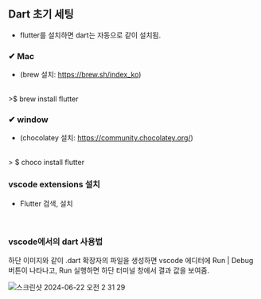 ## Dart 초기 세팅

- flutter를 설치하면 dart는 자동으로 같이 설치됨.

### ✔ Mac

- (brew 설치: https://brew.sh/index_ko)
<br> 
>$ brew install flutter

### ✔ window
- (chocolatey 설치: https://community.chocolatey.org/)
<br>
> $ choco install flutter

<br>

### vscode extensions 설치
- Flutter 검색, 설치

<br>

### vscode에서의 dart 사용법

하단 이미지와 같이 .dart 확장자의 파일을 생성하면 vscode 에디터에 Run | Debug 버튼이 나타나고, Run 실행하면 하단 터미널 창에서 결과 값을 보여줌.

![스크린샷 2024-06-22 오전 2 31 29](https://github.com/1GYOU1/Dart-for-Beginners/assets/90018379/f13b67b6-c00e-4ea6-8dab-d807f8dab884)
